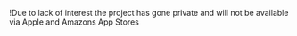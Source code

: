 !Due to lack of interest the project has gone private and will not be available via Apple and Amazons App Stores

